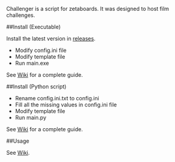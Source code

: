 Challenger is a script for zetaboards. It was designed to host film challenges.

##Install (Executable)

Install the latest version in [releases](https://github.com/labyrinthofdreams/challenger/releases).

- Modify config.ini file
- Modify template file
- Run main.exe
 
See [Wiki](https://github.com/labyrinthofdreams/challenger/wiki) for a complete guide.

##Install (Python script)

- Rename config.ini.txt to config.ini
- Fill all the missing values in config.ini file
- Modify template file
- Run main.py

See [Wiki](https://github.com/labyrinthofdreams/challenger/wiki) for a complete guide.

##Usage

See [Wiki](https://github.com/labyrinthofdreams/challenger/wiki).
